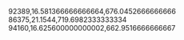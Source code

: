 
92389,16.581366666666664,676.0452666666666  
86375,21.1544,719.6982333333334  
94160,16.625600000000002,662.9516666666667  